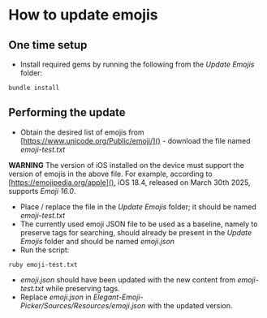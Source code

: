 # How to update emojis

## One time setup

* Install required gems by running the following from the *Update Emojis* folder:

```
bundle install
```

## Performing the update

* Obtain the desired list of emojis from [https://www.unicode.org/Public/emoji/]() - download the file named *emoji-test.txt*

**WARNING** The version of iOS installed on the device must support the version of emojis in the above file. For example, according to [https://emojipedia.org/apple](), iOS 18.4, released on March 30th 2025, supports *Emoji 16.0*.

* Place / replace the file in the *Update Emojis* folder; it should be named *emoji-test.txt*
* The currently used emoji JSON file to be used as a baseline, namely to preserve tags for searching, should already be present in the *Update Emojis* folder and should be named *emoji.json*
* Run the script:

```
ruby emoji-test.txt
```

* *emoji.json* should have been updated with the new content from *emoji-test.txt* while preserving tags.
* Replace *emoji.json* in *Elegant-Emoji-Picker/Sources/Resources/emoji.json* with the updated version.